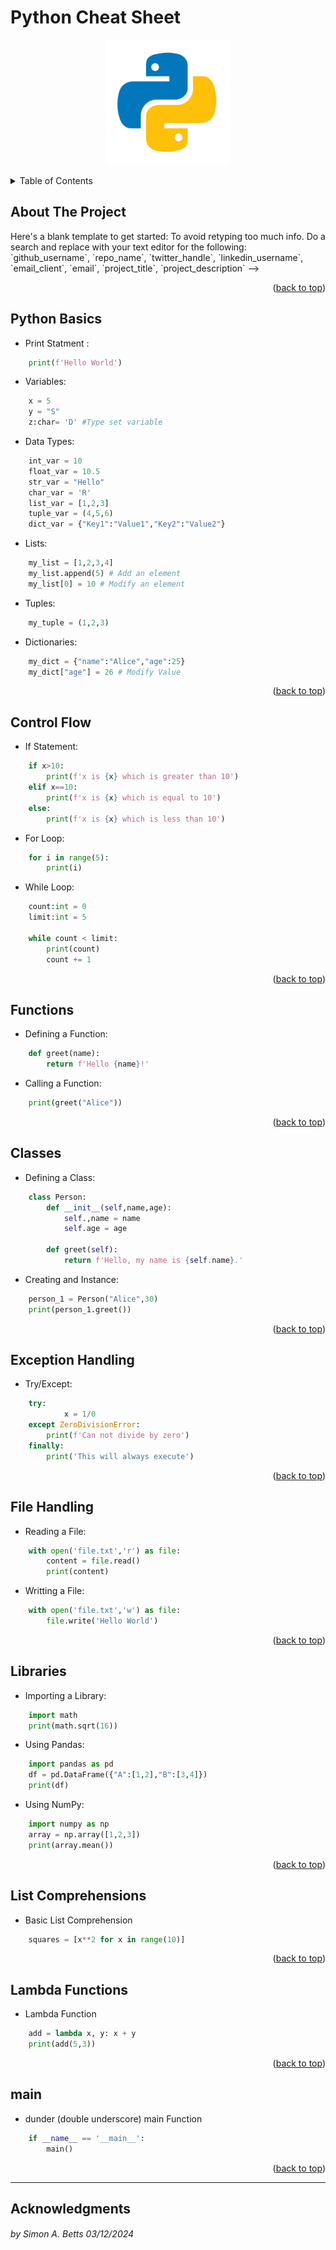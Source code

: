 <!-- Improved compatibility of back to top link: See: https://github.com/othneildrew/Best-README-Template/pull/73 -->
<a id="Cheat_Sheet-top"></a>

<!--
*** Thanks for checking out the Python-CheatSheet. If you have a suggestion
*** that would make this better, please fork the repo and create a pull request
*** or simply open an issue with the tag "enhancement".
*** Don't forget to give the project a star!
*** Thanks again! Now go create something AMAZING! :D
-->

<!-- PROJECT SHIELDS -->
<!--
*** I'm using markdown "reference style" links for readability.
*** Reference links are enclosed in brackets [ ] instead of parentheses ( ).
*** See the bottom of this document for the declaration of the reference variables
*** for contributors-url, forks-url, etc. This is an optional, concise syntax you may use.
*** https://www.markdownguide.org/basic-syntax/#reference-style-links
-->



# Python Cheat Sheet

<p align="center">
<img src="assets/images/python_logo.png" alt="Python Logo" width="200" height="200">
</p>

<!-- TABLE OF CONTENTS -->
<details>
  <summary>Table of Contents</summary>
  <ol>
    <li><a href="#about-the-project">About The Project</a></li>
    <li><a href="#python-basics">Python Basic</a></li>
    <li><a href="#control-flow">Control Flow</a></li>
    <li><a href="#functions">Functions</a></li>
    <li><a href="#classes">Classes</a></li>
    <li><a href="#exception-handling">Exception Handling</a></li>
    <li><a href="#file-handling">File Handling</a></li>
    <li><a href="#libraries">Libraries</a></li>
    <li><a href="#list-comprehensions">List Comprehensions</a></li>
    <li><a href="#lambda-functions">Lambda Functions</a></li>
    <li><a href="#main">__Main__</a></li>
    <li><a href="#acknowledgments">Acknowledgments</a></li>
    
  </ol>
</details>

<!-- ABOUT THE PROJECT -->
## About The Project
<!-->
Here's a blank template to get started: To avoid retyping too much info. Do a search and replace with your text editor for the following: `github_username`, `repo_name`, `twitter_handle`, `linkedin_username`, `email_client`, `email`, `project_title`, `project_description`
-->
<p align="right">(<a href="#Cheat_Sheet-top">back to top</a>)</p>

## Python Basics

* Print Statment :
  
```py
    print(f'Hello World')
```   
* Variables:

```py
    x = 5
    y = "S"
    z:char= 'D' #Type set variable
```

* Data Types:

```py
    int_var = 10
    float_var = 10.5
    str_var = "Hello"
    char_var = 'R'
    list_var = [1,2,3]
    tuple_var = (4,5,6)
    dict_var = {"Key1":"Value1","Key2":"Value2"}
```

* Lists:
```py
    my_list = [1,2,3,4]
    my_list.append(5) # Add an element
    my_list[0] = 10 # Modify an element  
```

* Tuples:
```py
    my_tuple = (1,2,3)
```

* Dictionaries:
```py
    my_dict = {"name":"Alice","age":25}
    my_dict["age"] = 26 # Modify Value
```

<p align="right">(<a href="#Cheat_Sheet-top">back to top</a>)</p>

## Control Flow
* If Statement:
```py
    if x>10:
        print(f'x is {x} which is greater than 10')
    elif x==10:
        print(f'x is {x} which is equal to 10')
    else:
        print(f'x is {x} which is less than 10')
```
* For Loop: 
```py
    for i in range(5):
        print(i)
```
* While Loop:
```py
    count:int = 0
    limit:int = 5

    while count < limit:
        print(count)
        count += 1
```

<p align="right">(<a href="#Cheat_Sheet-top">back to top</a>)</p>

## Functions
* Defining a Function:
```py
    def greet(name):
        return f'Hello {name}!'
```
* Calling a Function:
```py
    print(greet("Alice"))
```
<p align="right">(<a href="#Cheat_Sheet-top">back to top</a>)</p>

## Classes
* Defining a Class:
```py
    class Person:
        def __init__(self,name,age):
            self.,name = name
            self.age = age

        def greet(self):
            return f'Hello, my name is {self.name}.'
```
* Creating and Instance:
```py
    person_1 = Person("Alice",30)
    print(person_1.greet())
```

<p align="right">(<a href="#Cheat_Sheet-top">back to top</a>)</p>

## Exception Handling
* Try/Except:
```py
    try:
            x = 1/0
    except ZeroDivisionError:
        print(f'Can not divide by zero')
    finally:
        print('This will always execute')
```

<p align="right">(<a href="#Cheat_Sheet-top">back to top</a>)</p>

## File Handling
* Reading a File:
```py
    with open('file.txt','r') as file:
        content = file.read()
        print(content)
```
* Writting a File:
```py
    with open('file.txt','w') as file:
        file.write('Hello World')
```

<p align="right">(<a href="#Cheat_Sheet-top">back to top</a>)</p>

## Libraries
* Importing a Library:
```py
    import math
    print(math.sqrt(16))
```
* Using Pandas:
```py
    import pandas as pd
    df = pd.DataFrame({"A":[1,2],"B":[3,4]})
    print(df)
```
* Using NumPy:
```py
    import numpy as np
    array = np.array([1,2,3])
    print(array.mean())
```

<p align="right">(<a href="#Cheat_Sheet-top">back to top</a>)</p>

## List Comprehensions
* Basic List Comprehension
```py
    squares = [x**2 for x in range(10)]
```
<p align="right">(<a href="#Cheat_Sheet-top">back to top</a>)</p>

## Lambda Functions
* Lambda Function
```py
    add = lambda x, y: x + y
    print(add(5,3))
```

<p align="right">(<a href="#Cheat_Sheet-top">back to top</a>)</p>

## main
* dunder (double underscore) main Function
```py
    if __name__ == '__main__':
        main()
```

<p align="right">(<a href="#Cheat_Sheet-top">back to top</a>)</p>

---

<!-- ACKNOWLEDGMENTS -->
## Acknowledgments
###### by Simon A. Betts 03/12/2024
<!-- MARKDOWN LINKS & IMAGES -->
<!-- https://www.markdownguide.org/basic-syntax/#reference-style-links -->

<!-- Links for External -->


<!-- Links for Images -->
[Python_Logo]:assets/images/python_logo.png
[Linux_mascot_tux]: assets/images/Linux_mascot_tux.png
